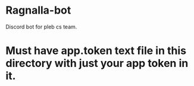 # Ragnalla-bot
Discord bot for pleb cs team.


# Must have app.token text file in this directory with just your app token in it.
